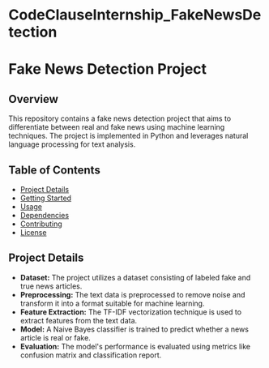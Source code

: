# CodeClauseInternship_FakeNewsDetection
# Fake News Detection Project

## Overview
This repository contains a fake news detection project that aims to differentiate between real and fake news using machine learning techniques. The project is implemented in Python and leverages natural language processing for text analysis.

## Table of Contents
- [Project Details](#project-details)
- [Getting Started](#getting-started)
- [Usage](#usage)
- [Dependencies](#dependencies)
- [Contributing](#contributing)
- [License](#license)

## Project Details
- **Dataset:** The project utilizes a dataset consisting of labeled fake and true news articles.
- **Preprocessing:** The text data is preprocessed to remove noise and transform it into a format suitable for machine learning.
- **Feature Extraction:** The TF-IDF vectorization technique is used to extract features from the text data.
- **Model:** A Naive Bayes classifier is trained to predict whether a news article is real or fake.
- **Evaluation:** The model's performance is evaluated using metrics like confusion matrix and classification report.
